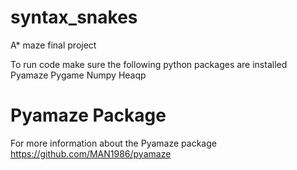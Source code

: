 # syntax_snakes
A* maze final project

To run code make sure the following python packages are installed
  Pyamaze
  Pygame
  Numpy
  Heaqp

# Pyamaze Package 
For more information about the Pyamaze package https://github.com/MAN1986/pyamaze

